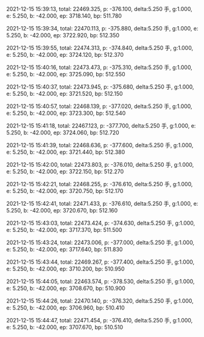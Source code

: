2021-12-15 15:39:13, total: 22469.325, p: -376.100, delta:5.250 手, g:1.000, e: 5.250, b: -42.000, ep: 3718.140, bp: 511.780

2021-12-15 15:39:34, total: 22470.113, p: -375.880, delta:5.250 手, g:1.000, e: 5.250, b: -42.000, ep: 3722.920, bp: 512.350

2021-12-15 15:39:55, total: 22474.313, p: -374.840, delta:5.250 手, g:1.000, e: 5.250, b: -42.000, ep: 3724.120, bp: 512.370

2021-12-15 15:40:16, total: 22473.473, p: -375.310, delta:5.250 手, g:1.000, e: 5.250, b: -42.000, ep: 3725.090, bp: 512.550

2021-12-15 15:40:37, total: 22473.945, p: -375.680, delta:5.250 手, g:1.000, e: 5.250, b: -42.000, ep: 3721.520, bp: 512.150

2021-12-15 15:40:57, total: 22468.139, p: -377.020, delta:5.250 手, g:1.000, e: 5.250, b: -42.000, ep: 3723.300, bp: 512.540

2021-12-15 15:41:18, total: 22467.123, p: -377.700, delta:5.250 手, g:1.000, e: 5.250, b: -42.000, ep: 3724.060, bp: 512.720

2021-12-15 15:41:39, total: 22468.636, p: -377.600, delta:5.250 手, g:1.000, e: 5.250, b: -42.000, ep: 3721.440, bp: 512.380

2021-12-15 15:42:00, total: 22473.803, p: -376.010, delta:5.250 手, g:1.000, e: 5.250, b: -42.000, ep: 3722.150, bp: 512.270

2021-12-15 15:42:21, total: 22468.255, p: -376.610, delta:5.250 手, g:1.000, e: 5.250, b: -42.000, ep: 3720.750, bp: 512.170

2021-12-15 15:42:41, total: 22471.433, p: -376.610, delta:5.250 手, g:1.000, e: 5.250, b: -42.000, ep: 3720.670, bp: 512.160

2021-12-15 15:43:03, total: 22473.424, p: -374.630, delta:5.250 手, g:1.000, e: 5.250, b: -42.000, ep: 3717.370, bp: 511.500

2021-12-15 15:43:24, total: 22473.006, p: -377.000, delta:5.250 手, g:1.000, e: 5.250, b: -42.000, ep: 3717.640, bp: 511.830

2021-12-15 15:43:44, total: 22469.267, p: -377.400, delta:5.250 手, g:1.000, e: 5.250, b: -42.000, ep: 3710.200, bp: 510.950

2021-12-15 15:44:05, total: 22463.574, p: -378.530, delta:5.250 手, g:1.000, e: 5.250, b: -42.000, ep: 3708.670, bp: 510.900

2021-12-15 15:44:26, total: 22470.140, p: -376.320, delta:5.250 手, g:1.000, e: 5.250, b: -42.000, ep: 3706.960, bp: 510.410

2021-12-15 15:44:47, total: 22471.454, p: -376.410, delta:5.250 手, g:1.000, e: 5.250, b: -42.000, ep: 3707.670, bp: 510.510